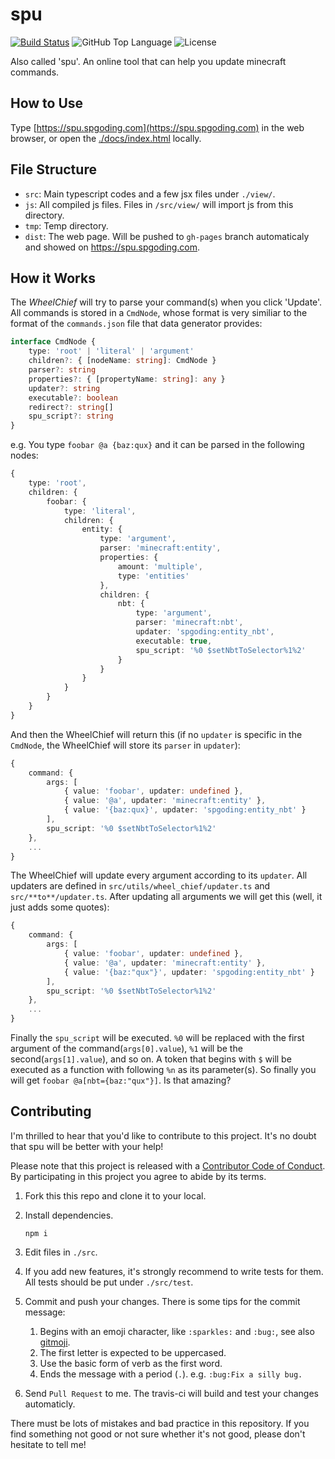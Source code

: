 # spu

[![Build Status](https://travis-ci.com/SPGoding/spu.svg?branch=master)](https://travis-ci.com/SPGoding/spu)
![GitHub Top Language](https://img.shields.io/github/languages/top/CommandBlockLogic/spu.svg)
![License](https://img.shields.io/github/license/CommandBlockLogic/spu.svg)

Also called 'spu'. An online tool that can help you update minecraft commands.

## How to Use

Type [https://spu.spgoding.com](https://spu.spgoding.com) in the web browser, or open the [./docs/index.html](https://github.com/CommandBlockLogic/spu/blob/master/docs/index.html) locally.

## File Structure

- `src`: Main typescript codes and a few jsx files under `./view/`.
- `js`: All compiled js files. Files in `/src/view/` will import js from this directory.
- `tmp`: Temp directory.
- `dist`: The web page. Will be pushed to `gh-pages` branch automaticaly and showed on https://spu.spgoding.com. 

## How it Works

The *WheelChief* will try to parse your command(s) when you click 'Update'. All commands is stored in a `CmdNode`, whose format is very similiar to the format of the `commands.json` file that data generator provides:

```TypeScript
interface CmdNode {
    type: 'root' | 'literal' | 'argument'
    children?: { [nodeName: string]: CmdNode }
    parser?: string
    properties?: { [propertyName: string]: any }
    updater?: string
    executable?: boolean
    redirect?: string[]
    spu_script?: string
}
```

e.g. You type `foobar @a {baz:qux}` and it can be parsed in the following nodes:

```TypeScript
{
    type: 'root',
    children: {
        foobar: {
            type: 'literal',
            children: {
                entity: {
                    type: 'argument',
                    parser: 'minecraft:entity',
                    properties: {
                        amount: 'multiple',
                        type: 'entities'
                    },
                    children: {
                        nbt: {
                            type: 'argument',
                            parser: 'minecraft:nbt',
                            updater: 'spgoding:entity_nbt',
                            executable: true,
                            spu_script: '%0 $setNbtToSelector%1%2'
                        }
                    }
                }
            }
        }
    }
}
```

And then the WheelChief will return this (if no `updater` is specific in the `CmdNode`, the WheelChief will store its `parser` in `updater`):

```TypeScript
{
    command: {
        args: [
            { value: 'foobar', updater: undefined }, 
            { value: '@a', updater: 'minecraft:entity' }, 
            { value: '{baz:qux}', updater: 'spgoding:entity_nbt' }
        ],
        spu_script: '%0 $setNbtToSelector%1%2'
    },
    ...
}
```

The WheelChief will update every argument according to its `updater`. All updaters are defined in `src/utils/wheel_chief/updater.ts` and `src/**to**/updater.ts`. After updating all arguments we will get this (well, it just adds some quotes):


```TypeScript
{
    command: {
        args: [
            { value: 'foobar', updater: undefined }, 
            { value: '@a', updater: 'minecraft:entity' }, 
            { value: '{baz:"qux"}', updater: 'spgoding:entity_nbt' }
        ],
        spu_script: '%0 $setNbtToSelector%1%2'
    },
    ...
}
```

Finally the `spu_script` will be executed. `%0` will be replaced with the first argument of the command(`args[0].value`), `%1` will be the second(`args[1].value`), and so on. A token that begins with `$` will be executed as a function with following `%n` as its parameter(s). So finally you will get `foobar @a[nbt={baz:"qux"}]`. Is that amazing?

## Contributing

I'm thrilled to hear that you'd like to contribute to this project. It's no doubt that spu will be better with your help!

Please note that this project is released with a [Contributor Code of Conduct](https://www.contributor-covenant.org/). By participating in this project you agree to abide by its terms.

1.  Fork this this repo and clone it to your local.

2.  Install dependencies.

    `npm i`

3.  Edit files in `./src`.

4.  If you add new features, it's strongly recommend to write tests for them. All tests should be put under `./src/test`.

5.  Commit and push your changes. There is some tips for the commit message:
    1. Begins with an emoji character, like `:sparkles:` and `:bug:`, see also [gitmoji](http://gitmoji.carloscuesta.me/).
    2. The first letter is expected to be uppercased.
    3. Use the basic form of verb as the first word.
    4. Ends the message with a period (`.`).
    e.g. `:bug:Fix a silly bug.`

6.  Send `Pull Request` to me. The travis-ci will build and test your changes automaticly.

There must be lots of mistakes and bad practice in this repository. If you find something not good or not sure whether it's not good, please don't hesitate to tell me!
